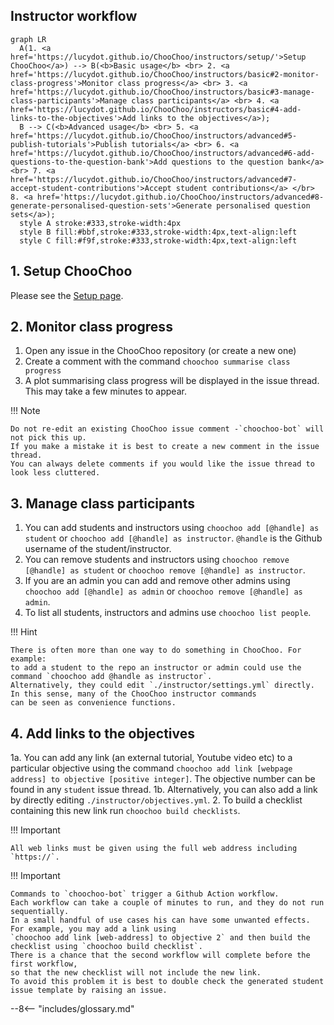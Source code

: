 ## Instructor workflow
``` mermaid
graph LR
  A(1. <a href='https://lucydot.github.io/ChooChoo/instructors/setup/'>Setup ChooChoo</a>) --> B(<b>Basic usage</b> <br> 2. <a href='https://lucydot.github.io/ChooChoo/instructors/basic#2-monitor-class-progress'>Monitor class progress</a> <br> 3. <a href='https://lucydot.github.io/ChooChoo/instructors/basic#3-manage-class-participants'>Manage class participants</a> <br> 4. <a href='https://lucydot.github.io/ChooChoo/instructors/basic#4-add-links-to-the-objectives'>Add links to the objectives</a>); 
  B --> C(<b>Advanced usage</b> <br> 5. <a href='https://lucydot.github.io/ChooChoo/instructors/advanced#5-publish-tutorials'>Publish tutorials</a> <br> 6. <a href='https://lucydot.github.io/ChooChoo/instructors/advanced#6-add-questions-to-the-question-bank'>Add questions to the question bank</a> <br> 7. <a href='https://lucydot.github.io/ChooChoo/instructors/advanced#7-accept-student-contributions'>Accept student contributions</a> </br> 8. <a href='https://lucydot.github.io/ChooChoo/instructors/advanced#8-generate-personalised-question-sets'>Generate personalised question sets</a>);
  style A stroke:#333,stroke-width:4px
  style B fill:#bbf,stroke:#333,stroke-width:4px,text-align:left
  style C fill:#f9f,stroke:#333,stroke-width:4px,text-align:left
```

## 1. Setup ChooChoo

Please see the [Setup page](./setup.md).

## 2. Monitor class progress

1. Open any issue in the ChooChoo repository (or create a new one)
2. Create a comment with the command `choochoo summarise class progress`
3. A plot summarising class progress will be displayed in the issue thread. This may take a few minutes to appear.

!!! Note

    Do not re-edit an existing ChooChoo issue comment -`choochoo-bot` will not pick this up. 
    If you make a mistake it is best to create a new comment in the issue thread.
    You can always delete comments if you would like the issue thread to look less cluttered.
    
## 3. Manage class participants

1. You can add students and instructors using `choochoo add [@handle] as student` or `choochoo add [@handle] as instructor`. `@handle` is the Github username of the student/instructor.
2. You can remove students and instructors using `choochoo remove [@handle] as student` or `choochoo remove [@handle] as instructor`.
3. If you are an admin you can add and remove other admins using `choochoo add [@handle] as admin` or `choochoo remove [@handle] as admin`.
4. To list all students, instructors and admins use `choochoo list people`.

!!! Hint

    There is often more than one way to do something in ChooChoo. For example:
    to add a student to the repo an instructor or admin could use the command `choochoo add @handle as instructor`. 
    Alternatively, they could edit `./instructor/settings.yml` directly. In this sense, many of the ChooChoo instructor commands 
    can be seen as convenience functions.

## 4. Add links to the objectives

1a. You can add any link (an external tutorial, Youtube video etc) to a particular objective using the command `choochoo add link [webpage address] to objective [positive integer]`. The objective number can be found in any `student` issue thread.
1b. Alternatively, you can also add a link by directly editing `./instructor/objectives.yml`. 
2. To build a checklist containing this new link run `choochoo build checklists`.

!!! Important

    All web links must be given using the full web address including `https://`.

!!! Important

    Commands to `choochoo-bot` trigger a Github Action workflow. 
    Each workflow can take a couple of minutes to run, and they do not run sequentially.
    In a small handful of use cases his can have some unwanted effects. For example, you may add a link using 
    `choochoo add link [web-address] to objective 2` and then build the checklist using `choochoo build checklist`.
    There is a chance that the second workflow will complete before the first workflow,
    so that the new checklist will not include the new link. 
    To avoid this problem it is best to double check the generated student issue template by raising an issue.

    
    
--8<-- "includes/glossary.md"




